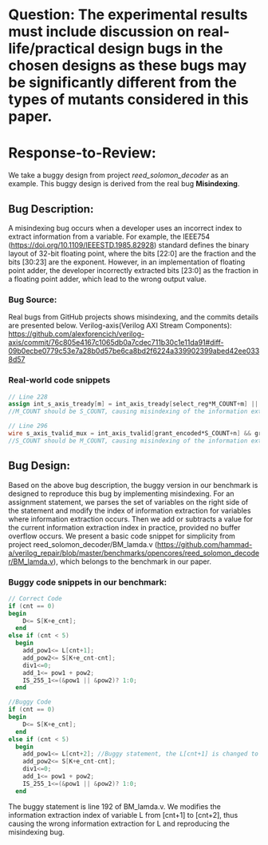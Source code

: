# Question: The experimental results must include discussion on real-life/practical design bugs in the chosen designs as these bugs may be significantly different from the types of mutants considered in this paper.
# Response-to-Review: 
We take a buggy design from project *reed_solomon_decoder* as an example.
This buggy design is derived from the real bug **Misindexing**.
## Bug Description:
A misindexing bug occurs when a developer uses an incorrect index to extract information from a variable. For example, the IEEE754 (https://doi.org/10.1109/IEEESTD.1985.82928) standard defines the binary layout of 32-bit floating point, where the bits [22:0] are the fraction and the bits [30:23] are the exponent. However, in an implementation of floating point adder, the developer incorrectly extracted bits [23:0] as the fraction in a floating point adder, which lead to the wrong output value.
### Bug Source:
Real bugs from GitHub projects shows misindexing, and the commits details are presented below.
Verilog-axis(Verilog AXI Stream Components): https://github.com/alexforencich/verilog-axis/commit/76c805e4167c1065db0a7cdec711b30c1e11da91#diff-09b0ecbe0779c53e7a28b0d57be6ca8bd2f6224a339902399abed42ee0338d57

### Real-world code snippets
```verilog
// Line 228
assign int_s_axis_tready[m] = int_axis_tready[select_reg*M_COUNT+m] || drop_reg; 
//M_COUNT should be S_COUNT, causing misindexing of the information extraction from int_axis_tready

// Line 296
wire s_axis_tvalid_mux = int_axis_tvalid[grant_encoded*S_COUNT+n] && grant_valid; //S_COUNT should be M_COUNT
//S_COUNT should be M_COUNT, causing misindexing of the information extraction from int_axis_tvalid
```

## Bug Design:
Based on the above bug description, the buggy version in our benchmark is designed to reproduce this bug by implementing misindexing. For an assignment statement, we parses the set of variables on the right side of the statement and modify the index of information extraction for variables where information extraction occurs. Then we add or subtracts a value for the current information extraction index in practice, provided no buffer overflow occurs. We present a basic code snippet for simplicity from project reed_solomon_decoder/BM_lamda.v (https://github.com/hammad-a/verilog_repair/blob/master/benchmarks/opencores/reed_solomon_decoder/BM_lamda.v), which belongs to the benchmark in our paper. 

### Buggy code snippets in our benchmark:

```verilog
// Correct Code
if (cnt == 0)
begin
    D<= S[K+e_cnt];
  end
else if (cnt < 5)
  begin
    add_pow1<= L[cnt+1];
    add_pow2<= S[K+e_cnt-cnt];
    div1<=0;
    add_1<= pow1 + pow2;
    IS_255_1<=(&pow1 || &pow2)? 1:0;
  end

//Buggy Code
if (cnt == 0)
begin
    D<= S[K+e_cnt];
  end
else if (cnt < 5)
  begin
    add_pow1<= L[cnt+2]; //Buggy statement, the L[cnt+1] is changed to L[cnt+2]
    add_pow2<= S[K+e_cnt-cnt];
    div1<=0;
    add_1<= pow1 + pow2;
    IS_255_1<=(&pow1 || &pow2)? 1:0;
  end
```
The buggy statement is line 192 of BM_lamda.v. We modifies the information extraction index of variable L from [cnt+1] to [cnt+2], thus causing the wrong information extraction for L and reproducing the misindexing bug.
